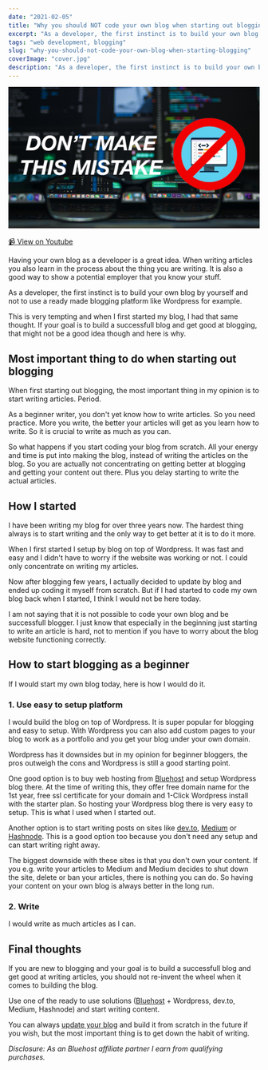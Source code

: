 ```yaml
---
date: "2021-02-05"
title: "Why you should NOT code your own blog when starting out blogging"
excerpt: "As a developer, the first instinct is to build your own blog by yourself. This is not a good idea though and here is why."
tags: "web development, blogging"
slug: "why-you-should-not-code-your-own-blog-when-starting-blogging"
coverImage: "cover.jpg"
description: "As a developer, the first instinct is to build your own blog by yourself. This is not a good idea though and here is why."
---
```


[
![Starting a programming blog? Don't make this mistake.](./images/thumbnail.jpg)
](http://www.youtube.com/watch?v=v3fIUN5tndI)

[📹 View on Youtube](http://www.youtube.com/watch?v=v3fIUN5tndI)

Having your own blog as a developer is a great idea. When writing articles you also learn in the process about the thing you are writing. It is also a good way to show a potential employer that you know your stuff.

As a developer, the first instinct is to build your own blog by yourself and not to use a ready made blogging platform like Wordpress for example.

This is very tempting and when I first started my blog, I had that same thought. If your goal is to build a successfull blog and get good at blogging, that might not be a good idea though and here is why.

## Most important thing to do when starting out blogging

When first starting out blogging, the most important thing in my opinion is to start writing articles. Period.

As a beginner writer, you don't yet know how to write articles. So you need practice. More you write, the better your articles will get as you learn how to write. So it is crucial to write as much as you can.

So what happens if you start coding your blog from scratch. All your energy and time is put into making the blog, instead of writing the articles on the blog. So you are actually not concentrating on getting better at blogging and getting your content out there. Plus you delay starting to write the actual articles.

## How I started

I have been writing my blog for over three years now. The hardest thing always is to start writing and the only way to get better at it is to do it more.

When I first started I setup by blog on top of Wordpress. It was fast and easy and I didn't have to worry if the website was working or not. I could only concentrate on writing my articles.

Now after blogging few years, I actually decided to update by blog and ended up coding it myself from scratch. But if I had started to code my own blog back when I started, I think I would not be here today.

I am not saying that it is not possible to code your own blog and be successfull blogger. I just know that especially in the beginning just starting to write an article is hard, not to mention if you have to worry about the blog website functioning correctly.

## How to start blogging as a beginner

If I would start my own blog today, here is how I would do it.

### 1. Use easy to setup platform

I would build the blog on top of Wordpress. It is super popular for blogging and easy to setup. With Wordpress you can also add custom pages to your blog to work as a portfolio and you get your blog under your own domain.

Wordpress has it downsides but in my opinion for beginner bloggers, the pros outweigh the cons and Wordpress is still a good starting point.

One good option is to buy web hosting from [Bluehost](https://www.bluehost.com/track/tume/) and setup Wordpress blog there. At the time of writing this, they offer free domain name for the 1st year, free ssl certificate for your domain and 1-Click Wordpress install with the starter plan. So hosting your Wordpress blog there is very easy to setup. This is what I used when I started out.

Another option is to start writing posts on sites like [dev.to](https://dev.to), [Medium](https://medium.com) or [Hashnode](https://hashnode.com). This is a good option too because you don't need any setup and can start writing right away.

The biggest downside with these sites is that you don't own your content. If you e.g. write your articles to Medium and Medium decides to shut down the site, delete or ban your articles, there is nothing you can do. So having your content on your own blog is always better in the long run.

### 2. Write

I would write as much articles as I can.

## Final thoughts

If you are new to blogging and your goal is to build a successfull blog and get good at writing articles, you should not re-invent the wheel when it comes to building the blog.

Use one of the ready to use solutions ([Bluehost](https://www.bluehost.com/track/tume/) + Wordpress, dev.to, Medium, Hashnode) and start writing content.

You can always [update your blog](/blog/how-i-converted-my-website-from-wordpress-to-jamstack) and build it from scratch in the future if you wish, but the most important thing is to get down the habit of writing.

_Disclosure: As an Bluehost affiliate partner I earn from qualifying purchases._
